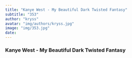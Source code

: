 ```yaml
---
title: "Kanye West - My Beautiful Dark Twisted Fantasy"
subtitle: "353"
author: "kryss"
avatar: "img/authors/kryss.jpg"
image: "img/353.jpg"
date:
---
```


### Kanye West - My Beautiful Dark Twisted Fantasy
